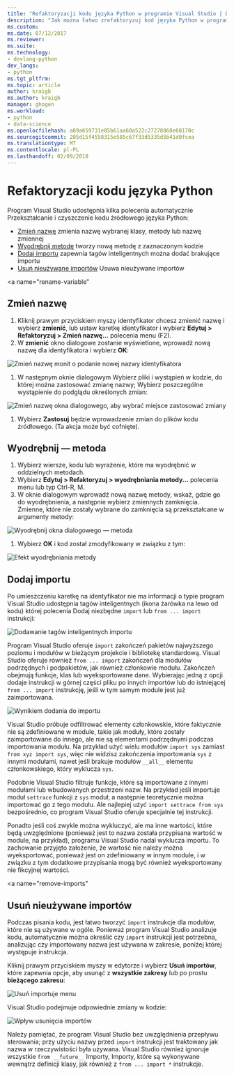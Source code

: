 ```yaml
---
title: "Refaktoryzacji kodu języka Python w programie Visual Studio | Dokumentacja firmy Microsoft"
description: "Jak można łatwo zrefaktoryzuj kod języka Python w programie Visual Studio zmieniając identyfikatory wyodrębniania metody, importy Dodawanie i usuwanie nieużywanych importuje."
ms.custom: 
ms.date: 07/12/2017
ms.reviewer: 
ms.suite: 
ms.technology:
- devlang-python
dev_langs:
- python
ms.tgt_pltfrm: 
ms.topic: article
author: kraigb
ms.author: kraigb
manager: ghogen
ms.workload:
- python
- data-science
ms.openlocfilehash: a89a659731e85b61aa60a522c27278868e60170c
ms.sourcegitcommit: 205d15f4558315e585c67f33d5335d5b41d0fcea
ms.translationtype: MT
ms.contentlocale: pl-PL
ms.lasthandoff: 02/09/2018
---
```

# <a name="refactoring-python-code"></a>Refaktoryzacji kodu języka Python

Program Visual Studio udostępnia kilka polecenia automatycznie Przekształcanie i czyszczenie kodu źródłowego języka Python:

- [Zmień nazwę](#rename) zmienia nazwę wybranej klasy, metody lub nazwę zmiennej
- [Wyodrębnij metodę](#extract-method) tworzy nową metodę z zaznaczonym kodzie
- [Dodaj importu](#add-import) zapewnia tagów inteligentnych można dodać brakujące importu
- [Usuń nieużywane importów](#remove-unused-imports) Usuwa nieużywane importów

<a name="rename-variable"</a>

## <a name="rename"></a>Zmień nazwę

1. Kliknij prawym przyciskiem myszy identyfikator chcesz zmienić nazwę i wybierz **zmienić**, lub ustaw karetkę identyfikator i wybierz **Edytuj > Refaktoryzuj > Zmień nazwę...**  polecenia menu (F2).
1. W **zmienić** okno dialogowe zostanie wyświetlone, wprowadź nową nazwę dla identyfikatora i wybierz **OK**:

  ![Zmień nazwę monit o podanie nowej nazwy identyfikatora](media/code-refactor-rename-1.png)

1. W następnym oknie dialogowym Wybierz pliki i wystąpień w kodzie, do której można zastosować zmianę nazwy; Wybierz poszczególne wystąpienie do podglądu określonych zmian:

  ![Zmień nazwę okna dialogowego, aby wybrać miejsce zastosować zmiany](media/code-refactor-rename-2.png)

1. Wybierz **Zastosuj** będzie wprowadzenie zmian do plików kodu źródłowego. (Ta akcja może być cofnięte).

## <a name="extract-method"></a>Wyodrębnij — metoda

1. Wybierz wiersze, kodu lub wyrażenie, które ma wyodrębnić w oddzielnych metodach.
1. Wybierz **Edytuj > Refaktoryzuj > wyodrębniania metody...**  polecenia menu lub typ Ctrl-R, M.
1. W oknie dialogowym wprowadź nową nazwę metody, wskaż, gdzie go do wyodrębnienia, a następnie wybierz zmiennych zamknięcia. Zmienne, które nie zostały wybrane do zamknięcia są przekształcane w argumenty metody:

  ![Wyodrębnij okna dialogowego — metoda](media/code-refactor-extract-method-1.png)

1. Wybierz **OK** i kod został zmodyfikowany w związku z tym:

  ![Efekt wyodrębniania metody](media/code-refactor-extract-method-2.png)

## <a name="add-import"></a>Dodaj importu

Po umieszczeniu karetkę na identyfikator nie ma informacji o typie program Visual Studio udostępnia tagów inteligentnych (ikona żarówka na lewo od kodu) której polecenia Dodaj niezbędne `import` lub `from ... import` instrukcji:

![Dodawanie tagów inteligentnych importu](media/code-refactor-add-import-1.png)

Program Visual Studio oferuje `import` zakończeń pakietów najwyższego poziomu i modułów w bieżącym projekcie i bibliotekę standardową. Visual Studio oferuje również `from ... import` zakończeń dla modułów podrzędnych i podpakietów, jak również członkowie modułu. Zakończeń obejmują funkcje, klas lub wyeksportowane dane. Wybierając jedną z opcji dodaje instrukcji w górnej części pliku po innych importów lub do istniejącej `from ... import` instrukcję, jeśli w tym samym module jest już zaimportowana.

![Wynikiem dodania do importu](media/code-refactor-add-import-2.png)

Visual Studio próbuje odfiltrować elementy członkowskie, które faktycznie nie są zdefiniowane w module, takie jak moduły, które zostały zaimportowane do innego, ale nie są elementami podrzędnymi podczas importowania modułu. Na przykład użyć wielu modułów `import sys` zamiast `from xyz import sys`, więc nie widzisz zakończenia importowania `sys` z innymi modułami, nawet jeśli brakuje modułów `__all__` elementu członkowskiego, który wyklucza `sys`.

Podobnie Visual Studio filtruje funkcje, które są importowane z innymi modułami lub wbudowanych przestrzeni nazw. Na przykład jeśli importuje moduł `settrace` funkcji z `sys` moduł, a następnie teoretycznie można importować go z tego modułu. Ale najlepiej użyć `import settrace from sys` bezpośrednio, co program Visual Studio oferuje specjalnie tej instrukcji.

Ponadto jeśli coś zwykle można wykluczyć, ale ma inne wartości, które będą uwzględnione (ponieważ jest to nazwa została przypisana wartość w module, na przykład), programu Visual Studio nadal wyklucza importu. To zachowanie przyjęto założenie, że wartość nie należy można wyeksportować, ponieważ jest on zdefiniowany w innym module, i w związku z tym dodatkowe przypisania mogą być również wyeksportowany nie fikcyjnej wartości.

<a name="remove-imports"</a>

## <a name="remove-unused-imports"></a>Usuń nieużywane importów

Podczas pisania kodu, jest łatwo tworzyć `import` instrukcje dla modułów, które nie są używane w ogóle. Ponieważ program Visual Studio analizuje kodu, automatycznie można określić czy `import` instrukcji jest potrzebna, analizując czy importowany nazwa jest używana w zakresie, poniżej której występuje instrukcja.

Kliknij prawym przyciskiem myszy w edytorze i wybierz **Usuń importów**, które zapewnia opcje, aby usunąć z **wszystkie zakresy** lub po prostu **bieżącego zakresu**:

![Usuń importuje menu](media/code-refactor-remove-imports-1.png)

Visual Studio podejmuje odpowiednie zmiany w kodzie:

![Wpływ usunięcia importów](media/code-refactor-remove-imports-2.png)

Należy pamiętać, że program Visual Studio bez uwzględnienia przepływu sterowania; przy użyciu nazwy przed `import` instrukcji jest traktowany jak nazwa w rzeczywistości była używana. Visual Studio również ignoruje wszystkie `from __future__` Importy, Importy, które są wykonywane wewnątrz definicji klasy, jak również z `from ... import *` instrukcje.